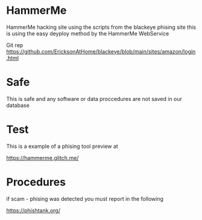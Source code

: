 # HammerMe

HammerMe hacking site using the scripts from the blackeye phising site this is using the easy deyploy method by the HammerMe WebService

Git rep https://github.com/EricksonAtHome/blackeye/blob/main/sites/amazon/login.html


# Safe
This is safe and any software or data proccedures are not saved in our database 


# Test
This is a example of a phising tool preview at

https://hammerme.glitch.me/


# Procedures 

if scam - phising was detected you must report in the following 

https://phishtank.org/
